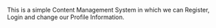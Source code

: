 This is a simple Content Management System in which we can Register, Login and change our Profile Information.
